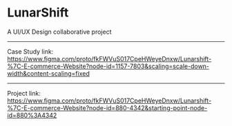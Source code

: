 # LunarShift
A UI/UX Design collaborative project


------------------------------------
Case Study link: https://www.figma.com/proto/fkFWVuS017CpeHWeyeDnxw/Lunarshift-%7C-E-commerce-Website?node-id=1157-7803&scaling=scale-down-width&content-scaling=fixed



------------------------------------
Project link: https://www.figma.com/proto/fkFWVuS017CpeHWeyeDnxw/Lunarshift-%7C-E-commerce-Website?node-id=880-4342&starting-point-node-id=880%3A4342
